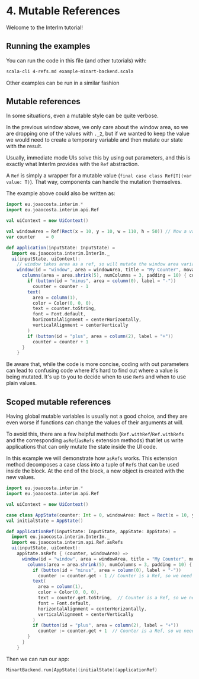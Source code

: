 # 4. Mutable References

Welcome to the InterIm tutorial!

## Running the examples

You can run the code in this file (and other tutorials) with:

```bash
scala-cli 4-refs.md example-minart-backend.scala
```

Other examples can be run in a similar fashion

## Mutable references

In some situations, even a mutable style can be quite verbose.

In the previous window above, we only care about the window area, so we are dropping one of the values with `._2`, but if we
wanted to keep the value we would need to create a temporary variable and then mutate our state with the result.

Usually, immediate mode UIs solve this by using out parameters, and this is exactly what InterIm provides with the `Ref`
abstraction.

A `Ref` is simply a wrapper for a mutable value (`final case class Ref[T](var value: T)`). That way, components can
handle the mutation themselves.

The example above could also be written as:

```scala
import eu.joaocosta.interim.*
import eu.joaocosta.interim.api.Ref

val uiContext = new UiContext()

val windowArea = Ref(Rect(x = 10, y = 10, w = 110, h = 50)) // Now a val instead of a var
var counter    = 0

def application(inputState: InputState) =
  import eu.joaocosta.interim.InterIm._
  ui(inputState, uiContext):
    // window takes area as a ref, so will mutate the window area variable
    window(id = "window", area = windowArea, title = "My Counter", movable = true) { area =>
      columns(area = area.shrink(5), numColumns = 3, padding = 10) { column =>
        if (button(id = "minus", area = column(0), label = "-"))
          counter = counter - 1
        text(
          area = column(1),
          color = Color(0, 0, 0),
          text = counter.toString,
          font = Font.default,
          horizontalAlignment = centerHorizontally,
          verticalAlignment = centerVertically
        )
        if (button(id = "plus", area = column(2), label = "+"))
          counter = counter + 1
      }
    }
```

Be aware that, while the code is more concise, coding with out parameters can lead to confusing code where it's hard
to find out where a value is being mutated. It's up to you to decide when to use `Ref`s and when to use plain values.

## Scoped mutable references

Having global mutable variables is usually not a good choice, and they are even worse if functions can change the values
of their arguments at will.

To avoid this, there are a few helpful methods (`Ref.withRef`/`Ref.withRefs` and the corresponding `asRef`/`asRefs`
extension methods) that let us write applications that can only mutate the state inside the UI code.

In this example we will demonstrate how `asRefs` works. This extension method decomposes a case class into a tuple
of `Ref`s that can be used inside the block. At the end of the block, a new object is created with the new values.

```scala reset
import eu.joaocosta.interim.*
import eu.joaocosta.interim.api.Ref

val uiContext = new UiContext()

case class AppState(counter: Int = 0, windowArea: Rect = Rect(x = 10, y = 10, w = 110, h = 50))
val initialState = AppState()

def applicationRef(inputState: InputState, appState: AppState) =
  import eu.joaocosta.interim.InterIm._
  import eu.joaocosta.interim.api.Ref.asRefs
  ui(inputState, uiContext):
    appState.asRefs { (counter, windowArea) =>
      window(id = "window", area = windowArea, title = "My Counter", movable = true) { area =>
        columns(area = area.shrink(5), numColumns = 3, padding = 10) { column =>
          if (button(id = "minus", area = column(0), label = "-"))
            counter := counter.get - 1 // Counter is a Ref, so we need to use :=
          text(
            area = column(1),
            color = Color(0, 0, 0),
            text = counter.get.toString,  // Counter is a Ref, so we need to use .get
            font = Font.default,
            horizontalAlignment = centerHorizontally,
            verticalAlignment = centerVertically
          )
          if (button(id = "plus", area = column(2), label = "+"))
            counter := counter.get + 1  // Counter is a Ref, so we need to use :=
        }
      }
    }
```

Then we can run our app:

```scala
MinartBackend.run[AppState](initialState)(applicationRef)
```
